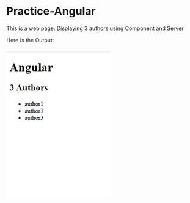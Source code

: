 # Practice-Angular
<p>This is a web page. Displaying 3 authors using Component and Server<p>
<p>Here is the Output:</p>
<img src="Author.PNG">

